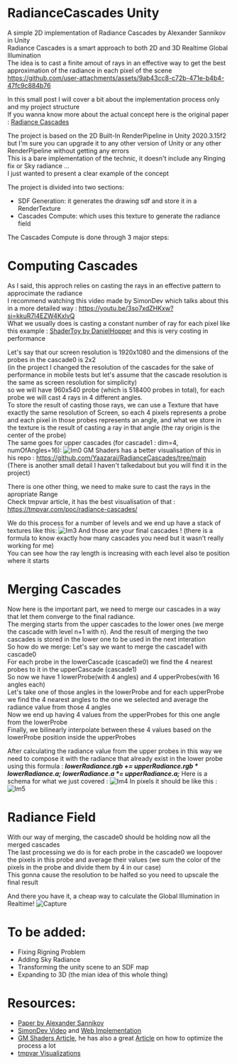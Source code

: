 # RadianceCascades Unity
A simple 2D implementation of Radiance Cascades by Alexander Sannikov in Unity<br/>
Radiance Cascades is a smart approach to both 2D and 3D Realtime Global Illumination<br/>
The idea is to cast a finite amout of rays in an effective way to get the best approximation of the radiance in each pixel of the scene<br/>
https://github.com/user-attachments/assets/9ab43cc8-c72b-471e-b4b4-47fc9c884b76

In this small post I will cover a bit about the implementation process only and my project structure<br/>
If you wanna know more about the actual concept here is the original paper : [Radiance Cascades](https://drive.google.com/file/d/1L6v1_7HY2X-LV3Ofb6oyTIxgEaP4LOI6/view)

The project is based on the 2D Built-In RenderPipeline in Unity 2020.3.15f2 but I'm sure you can upgrade it to any other version of Unity or any other RenderPipeline without getting any errors<br/>
This is a bare implementation of the technic, it doesn't include any Ringing fix or Sky radiance ...<br/>
I just wanted to present a clear example of the concept<br/>

The project is divided into two sections:
* SDF Generation: it generates the drawing sdf and store it in a RenderTexture
* Cascades Compute: which uses this texture to generate the radiance field

The Cascades Compute is done through 3 major steps:

# Computing Cascades
As I said, this approch relies on casting the rays in an effective pattern to approcimate the radiance<br/>
I recommend watching this video made by SimonDev which talks about this in a more detailed way : https://youtu.be/3so7xdZHKxw?si=kkuR7l4EZW4KxlvQ<br/>
What we usually does is casting a constant number of ray for each pixel like this example : [ShaderToy by DanielHopper](https://www.shadertoy.com/view/4ftXzS) and this is very costing in performance<br/>

Let's say that our screen resolution is 1920x1080 and the dimensions of the probes in the cascade0 is 2x2<br/>
(in the project I changed the resolution of the cascades for the sake of performance in mobile tests but let's assume that the cascade resolution is the same as screen resolution for simplicity)<br/>
so we will have 960x540 probe (which is 518400 probes in total), for each probe we will cast 4 rays in 4 different angles.<br/>
To store the result of casting those rays, we can use a Texture that have exactly the same resolution of Screen, so each 4 pixels represents a probe and each pixel in those probes represents an angle, and what we store in the texture is the result of casting a ray in that angle (the ray origin is the center of the probe)<br/>
The same goes for upper cascades (for cascade1 : dim=4, numOfAngles=16):
![Im0](https://github.com/user-attachments/assets/52978085-ed39-435c-b941-d22c48ede0f2)
GM Shaders has a better visualisation of this in his repo : https://github.com/Yaazarai/RadianceCascades/tree/main<br/>
(There is another small detail I haven't talkedabout but you will find it in the project)

There is one other thing, we need to make sure to cast the rays in the apropriate Range<br/>
Check tmpvar article, it has the best visualisation of that : https://tmpvar.com/poc/radiance-cascades/

We do this process for a number of levels and we end up have a stack of textures like this:
![Im3](https://github.com/user-attachments/assets/68868a48-331c-409d-8eee-8b00b7118b99)
And those are your final cascades ! (there is a formula to know exactly how many cascades you need but it wasn't really working for me)<br/>
You can see how the ray length is increasing with each level also te position where it starts

# Merging Cascades
Now here is the important part, we need to merge our cascades in a way that let them converge to the final radiance.<br/>
The merging starts from the upper cascades to the lower ones (we merge the cascade with level n+1 with n). And the result of merging the two cascades is stored in the lower one to be used in the next interation<br/>
So how do we merge:
Let's say we want to merge the cascade1 with cascade0<br/>
For each probe in the lowerCascade (cascade0) we find the 4 nearest probes to it in the upperCascade (cascade1)<br/>
So now we have 1 lowerProbe(with 4 angles) and 4 upperProbes(with 16 angles each)<br/>
Let's take one of those angles in the lowerProbe and for each upperProbe we find the 4 nearest angles to the one we selected and average the radiance value from those 4 angles<br/>
Now we end up having 4 values from the upperProbes for this one angle from the lowerProbe<br/>
Finally, we bilinearly interpolate between these 4 values based on the lowerProbe position inside the upperProbes<br/>

After calculating the radiance value from the upper probes in this way we need to compose it with the radiance that already exist in the lower probe using this formula :
_**lowerRadiance.rgb += upperRadiance.rgb * lowerRadiance.a;**_
_**lowerRadiance.a *= upperRadiance.a;**_
Here is a schema for what we just covered :
![Im4](https://github.com/user-attachments/assets/1b207e93-0683-4223-8b53-0af1ad578441)
In pixels it should be like this :
![Im5](https://github.com/user-attachments/assets/ae3b0d26-564b-4375-b24a-7654cf07705f)

# Radiance Field
With our way of merging, the cascade0 should be holding now all the merged cascades<br/>
The last processing we do is for each probe in the cascade0 we loopover the pixels in this probe and average their values (we sum the color of the pixels in the probe and divide them by 4 in our case)<br/>
This gonna cause the resolution to be halfed so you need to upscale the final result

And there you have it, a cheap way to calculate the Global Illumination in Realtime!
![Capture](https://github.com/user-attachments/assets/d2379d12-7d62-48f5-94f7-630513240805)

# To be added:
* Fixing Rigning Problem
* Adding Sky Radiance
* Transforming the unity scene to an SDF map
* Expanding to 3D (the mian idea of this whole thing)

# Resources:
- [Paper by Alexander Sannikov](https://drive.google.com/file/d/1L6v1_7HY2X-LV3Ofb6oyTIxgEaP4LOI6/view)
- [SimonDev Video](https://youtu.be/3so7xdZHKxw?si=Kop3WY-9n88FcHjS) and [Web Implementation](https://github.com/simondevyoutube/Shaders_RadianceCascades)
- [GM Shaders Article](https://mini.gmshaders.com/p/radiance-cascades), he has also a great [Article](https://mini.gmshaders.com/p/radiance-cascades2) on how to optimize the process a lot
- [tmpvar Visualizations](https://tmpvar.com/poc/radiance-cascades/)
